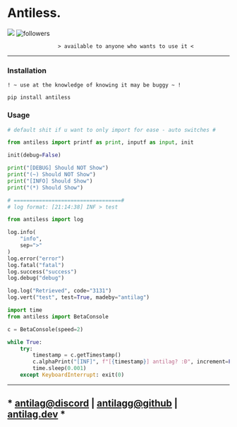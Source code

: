 # Antiless.
<img src="https://img.shields.io/pypi/v/antiless?style=for-the-badge&logo=python">
<img alt="followers" src="https://img.shields.io/github/followers/antilagg?color=f429ff&style=for-the-badge&logo=github&label=Follow"/>

```less
                > available to anyone who wants to use it <
```

---

### Installation
```
! ~ use at the knowledge of knowing it may be buggy ~ !

pip install antiless
```

### Usage
```py
# default shit if u want to only import for ease - auto switches #

from antiless import printf as print, inputf as input, init

init(debug=False)

print("[DEBUG] Should NOT Show")
print("(~) Should NOT Show")
print("[INFO] Should Show")
print("(*) Should Show")

# ==================================#
# log format: [21:14:38] INF > test

from antiless import log

log.info(
    "info",
    sep=">"
)
log.error("error")
log.fatal("fatal")
log.success("success")
log.debug("debug")

log.log("Retrieved", code="3131")
log.vert("test", test=True, madeby="antilag")

import time
from antiless import BetaConsole

c = BetaConsole(speed=2)

while True:
    try:
        timestamp = c.getTimestamp()
        c.alphaPrint("[INF]", f"[{timestamp}] antilag? :Đ", increment=False)
        time.sleep(0.001)
    except KeyboardInterrupt: exit(0)
```

---

## * [antilag@discord](https://discord.com/users/824027700851245138) | [antilagg@github](https://github.com/antilagg) | [antilag.dev](https://antilag.dev) *